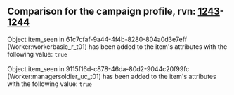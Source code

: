 ## Comparison for the campaign profile, rvn: [1243](https://github.com/PRO100KatYT/FortniteProfileRevisions/tree/main/profiles/campaign/1243%20campaign.json)-[1244](https://github.com/PRO100KatYT/FortniteProfileRevisions/tree/main/profiles/campaign/1244%20campaign.json)

Object item_seen in 61c7cfaf-9a44-4f4b-8280-804a0d3e7eff (Worker:workerbasic_r_t01) has been added to the item's attributes with the following value: `true`
<br><br>
Object item_seen in 9115f16d-c878-46da-80d2-9044c20f99fc (Worker:managersoldier_uc_t01) has been added to the item's attributes with the following value: `true`
<br><br>
